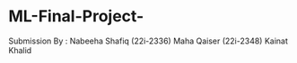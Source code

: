 # ML-Final-Project-

Submission By :
Nabeeha Shafiq (22i-2336)
Maha Qaiser (22i-2348)
Kainat Khalid 
